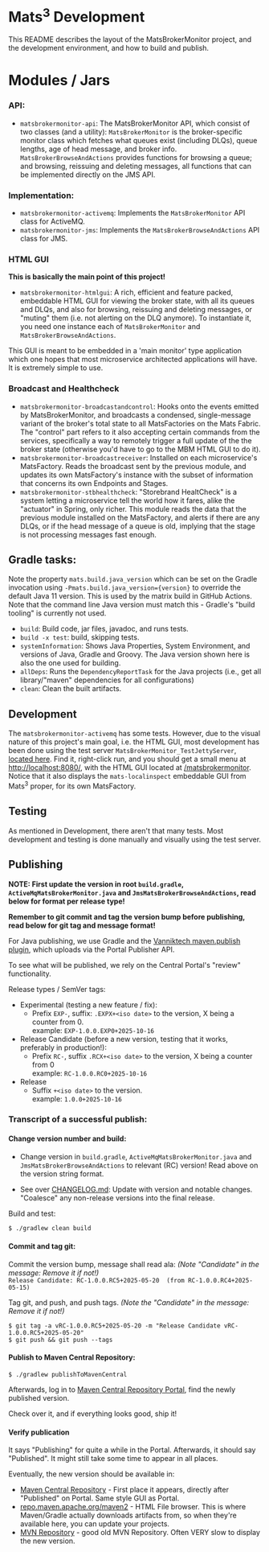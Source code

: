 # Mats<sup>3</sup> Development

This README describes the layout of the MatsBrokerMonitor project, and the development environment, and how to build and
publish.

# Modules / Jars

### API:
* `matsbrokermonitor-api`: The MatsBrokerMonitor API, which consist of two classes (and a utility):
  `MatsBrokerMonitor` is the broker-specific monitor class which fetches what queues exist (including DLQs), queue
  lengths, age of head message, and broker info. `MatsBrokerBrowseAndActions` provides functions for browsing a
  queue; and browsing, reissuing and deleting messages, all functions that can be implemented directly on the JMS
  API.

### Implementation:
* `matsbrokermonitor-activemq`: Implements the `MatsBrokerMonitor` API class for ActiveMQ.
* `matsbrokermonitor-jms`: Implements the `MatsBrokerBrowseAndActions` API class for JMS.

### HTML GUI
**This is basically the main point of this project!**

* `matsbrokermonitor-htmlgui`: A rich, efficient and feature packed, embeddable HTML GUI for viewing the broker state,
  with all its queues and DLQs, and also for browsing, reissuing and deleting messages, or "muting" them (i.e. not
  alerting on the DLQ anymore). To instantiate it, you need one instance each of `MatsBrokerMonitor` and
  `MatsBrokerBrowseAndActions`.

This GUI is meant to be embedded in a 'main monitor' type application which one hopes that most microservice architected
applications will have. It is extremely simple to use.

### Broadcast and Healthcheck

* `matsbrokermonitor-broadcastandcontrol`: Hooks onto the events emitted by MatsBrokerMonitor, and broadcasts 
  a condensed, single-message variant of the broker's total state to all MatsFactories on the Mats Fabric.
  The "control" part refers to it also accepting certain commands from the services, specifically a way to remotely
  trigger a full update of the the broker state (otherwise you'd have to go to the MBM HTML GUI to do it).
* `matsbrokermonitor-broadcastreceiver`: Installed on each microservice's MatsFactory. Reads the broadcast sent by the
  previous module, and updates its own MatsFactory's instance with the subset of information that concerns its own
  Endpoints and Stages.
* `matsbrokermonitor-stbhealthcheck`: "Storebrand HealtCheck" is a system letting a microservice tell the world how
  it fares, alike the "actuator" in Spring, only richer. This module reads the data that the previous module installed
  on the MatsFactory, and alerts if there are any DLQs, or if the head message of a queue is old, implying that the
  stage is not processing messages fast enough.

## Gradle tasks:

Note the property `mats.build.java_version` which can be set on the Gradle invocation using
`-Pmats.build.java_version={version}` to override the default Java 11 version. This is used by the matrix build in
GitHub Actions. Note that the command line Java version must match this - Gradle's "build tooling" is currently not
used.

* `build`: Build code, jar files, javadoc, and runs tests.
* `build -x test`: build, skipping tests.
* `systemInformation`: Shows Java Properties, System Environment, and versions of Java, Gradle and Groovy. The Java
  version shown here is also the one used for building.
* `allDeps`: Runs the `DependencyReportTask` for the Java projects (i.e., get all library/"maven" dependencies for all
  configurations)
* `clean`: Clean the built artifacts.

## Development

The `matsbrokermonitor-activemq` has some tests. However, due to the visual nature of this project's main goal, i.e. the
HTML GUI, most development has been done using the test server `MatsBrokerMonitor_TestJettyServer`,
[located here](matsbrokermonitor-htmlgui/src/test/java/io/mats3/matsbrokermonitor/htmlgui/MatsBrokerMonitor_TestJettyServer.java).
Find it, right-click run, and you should get a small menu at [http://localhost:8080/](http://localhost:8080/), with
the HTML GUI located at [/matsbrokermonitor](http://localhost:8080/matsbrokermonitor/). Notice that it also displays
the `mats-localinspect` embeddable GUI from Mats<sup>3</sup> proper, for its own MatsFactory.

## Testing

As mentioned in Development, there aren't that many tests. Most development and testing is done manually and visually
using the test server.

## Publishing

**NOTE: First update the version in root `build.gradle`, `ActiveMqMatsBrokerMonitor.java` and
`JmsMatsBrokerBrowseAndActions`, read below for format per release type!**

**Remember to git commit and tag the version bump before publishing, read below for git tag and message format!**

For Java publishing, we use Gradle and the
[Vanniktech maven.publish plugin](https://vanniktech.github.io/gradle-maven-publish-plugin/central/), which uploads via
the Portal Publisher API.

To see what will be published, we rely on the Central Portal's "review" functionality.

Release types / SemVer tags:
* Experimental (testing a new feature / fix):
    * Prefix `EXP-`, suffix: `.EXPX+<iso date>` to the version, X being a counter from 0.  
      example: `EXP-1.0.0.EXP0+2025-10-16`
* Release Candidate (before a new version, testing that it works, preferably in production!):
    * Prefix `RC-`, suffix `.RCX+<iso date>` to the version, X being a counter from 0  
      example: `RC-1.0.0.RC0+2025-10-16`
* Release
    * Suffix `+<iso date>` to the version.  
      example: `1.0.0+2025-10-16`

### Transcript of a successful publish:

#### Change version number and build:

* Change version in `build.gradle`, `ActiveMqMatsBrokerMonitor.java` and `JmsMatsBrokerBrowseAndActions` to relevant
  (RC) version! Read above on the version string format.

* See over [CHANGELOG.md](CHANGELOG.md): Update with version and notable changes.  
  "Coalesce" any non-release versions into the final release.

Build and test:
```bash
$ ./gradlew clean build
```

#### Commit and tag git:

Commit the version bump, message shall read ala: _(Note "Candidate" in the message: Remove it if not!)_  
`Release Candidate: RC-1.0.0.RC5+2025-05-20  (from RC-1.0.0.RC4+2025-05-15)`

Tag git, and push, and push tags. _(Note the "Candidate" in the message: Remove it if not!)_
```shell
$ git tag -a vRC-1.0.0.RC5+2025-05-20 -m "Release Candidate vRC-1.0.0.RC5+2025-05-20"
$ git push && git push --tags
```

#### Publish to Maven Central Repository:

```shell
$ ./gradlew publishToMavenCentral
```

Afterwards, log in to [Maven Central Repository Portal](https://central.sonatype.com/publishing/deployments), find the
newly published version.

Check over it, and if everything looks good, ship it!

#### Verify publication

It says "Publishing" for quite a while in the Portal. Afterwards, it should say "Published". It might still take some
time to appear in all places.

Eventually, the new version should be available in:
* [Maven Central Repository](https://central.sonatype.com/namespace/io.mats3.matsbrokermonitor) - First place it
  appears, directly after "Published" on Portal. Same style GUI as Portal.
* [repo.maven.apache.org/maven2](https://repo.maven.apache.org/maven2/io/mats3/matsbrokermonitor/) - HTML File browser.
  This is where Maven/Gradle actually downloads artifacts from, so when they're available here, you can update your
  projects.
* [MVN Repository](https://mvnrepository.com/artifact/io.mats3.matsbrokermonitor) - good old MVN Repository. Often VERY
  slow to display the new version.
